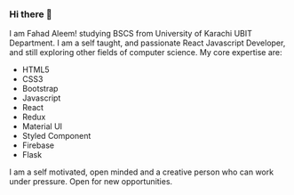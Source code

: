 ### Hi there 👋

I am Fahad Aleem! studying BSCS from University of Karachi UBIT Department. I am a self taught, and passionate React Javascript Developer, and still exploring other fields of computer science. My core expertise are:

- HTML5
- CSS3
- Bootstrap
- Javascript
- React
- Redux
- Material UI
- Styled Component
- Firebase
- Flask

I am a self motivated, open minded and a creative person who can work under pressure. Open for new opportunities.  

<!--
**fahadaleem/fahadaleem** is a ✨ _special_ ✨ repository because its `README.md` (this file) appears on your GitHub profile.

Here are some ideas to get you started:

- 🔭 I’m currently working on ...
- 🌱 I’m currently learning ...
- 👯 I’m looking to collaborate on ...
- 🤔 I’m looking for help with ...
- 💬 Ask me about ...
- 📫 How to reach me: ...
- 😄 Pronouns: ...
- ⚡ Fun fact: ...
-->

